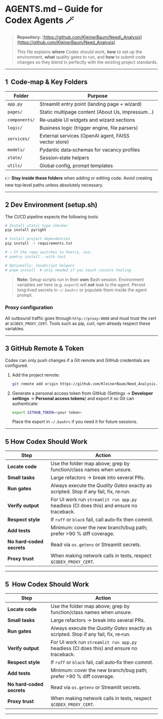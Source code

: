 # AGENTS.md – Guide for Codex Agents 🪄

> **Repository:** [https://github.com/KleinerBaum/Need\_Analysis](https://github.com/KleinerBaum/Need_Analysis)
>
> This file explains **where** Codex should work, **how** to set up the environment, **what** quality gates to run, and **how** to submit code changes so they blend in perfectly with the existing project standards.

---

## 1  Code‑map & Key Folders

| Folder        | Purpose                                              |
| ------------- | ---------------------------------------------------- |
| `app.py`      | Streamlit entry point (landing page + wizard)        |
| `pages/`      | Static multipage content (About Us, Impressum…)      |
| `components/` | Re‑usable UI widgets and wizard sections             |
| `logic/`      | Business logic (trigger engine, file parsers)        |
| `services/`   | External services (OpenAI agent, FAISS vector store) |
| `models/`     | Pydantic data‑schemas for vacancy profiles           |
| `state/`      | Session‑state helpers                                |
| `utils/`      | Global config, prompt templates                      |

👉 **Stay inside these folders** when adding or editing code. Avoid creating new top‑level paths unless absolutely necessary.

---

## 2  Dev Environment (setup.sh)

The CI/CD pipeline expects the following tools:

```bash
# Install static type checker
pip install pyright

# Install project dependencies
pip install -r requirements.txt

# → If the repo switches to Poetry, use:
# poetry install --with test

# Optionally: JavaScript helpers
# pnpm install  # only needed if you touch /assets tooling
```

> **Note:** Setup scripts run in their **own** Bash session. Environment variables set here (e.g. `export`) will **not** leak to the agent. Persist long‑lived secrets in `~/.bashrc` or populate them inside the agent prompt.

### Proxy configuration


All outbound traffic goes through `http://proxy:8080` and must trust the cert at `$CODEX_PROXY_CERT`. Tools such as pip, curl, npm already respect these variables.

---

## 3  GitHub Remote & Token

Codex can only push changes if a Git remote and GitHub credentials are configured.

1. Add the project remote:

   ```bash
   git remote add origin https://github.com/KleinerBaum/Need_Analysis.git
   ```

2. Generate a personal access token from GitHub (Settings → **Developer settings** → **Personal access tokens**) and export it so Git can authenticate:

   ```bash
   export GITHUB_TOKEN=<your token>
   ```

   Place the export in `~/.bashrc` if you need it for future sessions.

---


## 5  How Codex Should Work

| Step                      | Action                                                                                  |
| ------------------------- | --------------------------------------------------------------------------------------- |
| **Locate code**           | Use the folder map above; grep by function/class names when unsure.                     |
| **Small tasks**           | Large refactors → break into several PRs.                                               |
| **Run gates**             | Always execute the *Quality Gates* exactly as scripted. Stop if any fail, fix, re‑run.  |
| **Verify output**         | For UI work run `streamlit run app.py` headless (CI does this) and ensure no traceback. |
| **Respect style**         | If `ruff` or `black` fail, call auto‑fix then commit.                                   |
| **Add tests**             | Minimum: cover the new branch/bug path; prefer >90 % diff coverage.                     |
| **No hard‑coded secrets** | Read via `os.getenv` or Streamlit secrets.                                              |
| **Proxy trust**           | When making network calls in tests, respect `$CODEX_PROXY_CERT`.                        |

---



## 5  How Codex Should Work

| Step                      | Action                                                                                  |
| ------------------------- | --------------------------------------------------------------------------------------- |
| **Locate code**           | Use the folder map above; grep by function/class names when unsure.                     |
| **Small tasks**           | Large refactors → break into several PRs.                                               |
| **Run gates**             | Always execute the *Quality Gates* exactly as scripted. Stop if any fail, fix, re‑run.  |
| **Verify output**         | For UI work run `streamlit run app.py` headless (CI does this) and ensure no traceback. |
| **Respect style**         | If `ruff` or `black` fail, call auto‑fix then commit.                                   |
| **Add tests**             | Minimum: cover the new branch/bug path; prefer >90 % diff coverage.                     |
| **No hard‑coded secrets** | Read via `os.getenv` or Streamlit secrets.                                              |
| **Proxy trust**           | When making network calls in tests, respect `$CODEX_PROXY_CERT`.                        |

---
